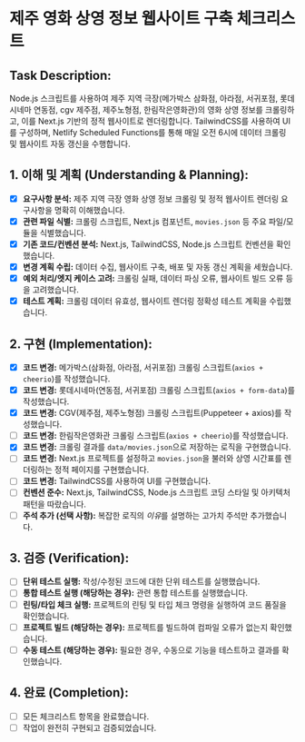 # 제주 영화 상영 정보 웹사이트 구축 체크리스트

## Task Description:
Node.js 스크립트를 사용하여 제주 지역 극장(메가박스 삼화점, 아라점, 서귀포점, 롯데시네마 연동점, cgv 제주점, 제주노형점, 한림작은영화관)의 영화 상영 정보를 크롤링하고, 이를 Next.js 기반의 정적 웹사이트로 렌더링합니다. TailwindCSS를 사용하여 UI를 구성하며, Netlify Scheduled Functions를 통해 매일 오전 6시에 데이터 크롤링 및 웹사이트 자동 갱신을 수행합니다.

## 1. 이해 및 계획 (Understanding & Planning):
- [x] **요구사항 분석:** 제주 지역 극장 영화 상영 정보 크롤링 및 정적 웹사이트 렌더링 요구사항을 명확히 이해했습니다.
- [x] **관련 파일 식별:** 크롤링 스크립트, Next.js 컴포넌트, `movies.json` 등 주요 파일/모듈을 식별했습니다.
- [x] **기존 코드/컨벤션 분석:** Next.js, TailwindCSS, Node.js 스크립트 컨벤션을 확인했습니다.
- [x] **변경 계획 수립:** 데이터 수집, 웹사이트 구축, 배포 및 자동 갱신 계획을 세웠습니다.
- [x] **예외 처리/엣지 케이스 고려:** 크롤링 실패, 데이터 파싱 오류, 웹사이트 빌드 오류 등을 고려했습니다.
- [x] **테스트 계획:** 크롤링 데이터 유효성, 웹사이트 렌더링 정확성 테스트 계획을 수립했습니다.

## 2. 구현 (Implementation):
- [x] **코드 변경:** 메가박스(삼화점, 아라점, 서귀포점) 크롤링 스크립트(`axios + cheerio`)를 작성했습니다.
- [x] **코드 변경:** 롯데시네마(연동점, 서귀포점) 크롤링 스크립트(`axios + form-data`)를 작성했습니다.
- [x] **코드 변경:** CGV(제주점, 제주노형점) 크롤링 스크립트(Puppeteer + axios)를 작성했습니다.
- [ ] **코드 변경:** 한림작은영화관 크롤링 스크립트(`axios + cheerio`)를 작성했습니다.
- [x] **코드 변경:** 크롤링 결과를 `data/movies.json`으로 저장하는 로직을 구현했습니다.
- [ ] **코드 변경:** Next.js 프로젝트를 설정하고 `movies.json`을 불러와 상영 시간표를 렌더링하는 정적 페이지를 구현했습니다.
- [ ] **코드 변경:** TailwindCSS를 사용하여 UI를 구현했습니다.
- [ ] **컨벤션 준수:** Next.js, TailwindCSS, Node.js 스크립트 코딩 스타일 및 아키텍처 패턴을 따랐습니다.
- [ ] **주석 추가 (선택 사항):** 복잡한 로직의 *이유*를 설명하는 고가치 주석만 추가했습니다.

## 3. 검증 (Verification):
- [ ] **단위 테스트 실행:** 작성/수정된 코드에 대한 단위 테스트를 실행했습니다.
- [ ] **통합 테스트 실행 (해당하는 경우):** 관련 통합 테스트를 실행했습니다.
- [ ] **린팅/타입 체크 실행:** 프로젝트의 린팅 및 타입 체크 명령을 실행하여 코드 품질을 확인했습니다.
- [ ] **프로젝트 빌드 (해당하는 경우):** 프로젝트를 빌드하여 컴파일 오류가 없는지 확인했습니다.
- [ ] **수동 테스트 (해당하는 경우):** 필요한 경우, 수동으로 기능을 테스트하고 결과를 확인했습니다.

## 4. 완료 (Completion):
- [ ] 모든 체크리스트 항목을 완료했습니다.
- [ ] 작업이 완전히 구현되고 검증되었습니다.
